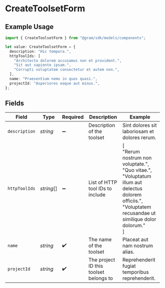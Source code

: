 # CreateToolsetForm

## Example Usage

```typescript
import { CreateToolsetForm } from "@gram/sdk/models/components";

let value: CreateToolsetForm = {
  description: "Hic tempora.",
  httpToolIds: [
    "Architecto dolorem accusamus non et provident.",
    "Sit aut sapiente ipsam.",
    "Corrupti voluptatem consectetur et autem non.",
  ],
  name: "Praesentium nemo in quos quasi.",
  projectId: "Asperiores eaque aut minus.",
};
```

## Fields

| Field                                                                                                                                                    | Type                                                                                                                                                     | Required                                                                                                                                                 | Description                                                                                                                                              | Example                                                                                                                                                  |
| -------------------------------------------------------------------------------------------------------------------------------------------------------- | -------------------------------------------------------------------------------------------------------------------------------------------------------- | -------------------------------------------------------------------------------------------------------------------------------------------------------- | -------------------------------------------------------------------------------------------------------------------------------------------------------- | -------------------------------------------------------------------------------------------------------------------------------------------------------- |
| `description`                                                                                                                                            | *string*                                                                                                                                                 | :heavy_minus_sign:                                                                                                                                       | Description of the toolset                                                                                                                               | Sint dolores sit laboriosam et dolores rerum.                                                                                                            |
| `httpToolIds`                                                                                                                                            | *string*[]                                                                                                                                               | :heavy_minus_sign:                                                                                                                                       | List of HTTP tool IDs to include                                                                                                                         | [<br/>"Rerum nostrum non voluptate.",<br/>"Quo vitae.",<br/>"Voluptatum illum aut delectus dolorem officiis.",<br/>"Voluptatem recusandae ut similique dolor dolorum."<br/>] |
| `name`                                                                                                                                                   | *string*                                                                                                                                                 | :heavy_check_mark:                                                                                                                                       | The name of the toolset                                                                                                                                  | Placeat aut nam nostrum alias.                                                                                                                           |
| `projectId`                                                                                                                                              | *string*                                                                                                                                                 | :heavy_check_mark:                                                                                                                                       | The project ID this toolset belongs to                                                                                                                   | Reprehenderit fugiat temporibus reprehenderit.                                                                                                           |
